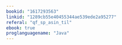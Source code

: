 ```yaml
---
bookid: "1617293563"
linkid: "1289cb55e40455344ae539ede2a95277"
referal: "qf_sp_asin_til"
ebook: true
proglanguagename: "Java"
---
```

